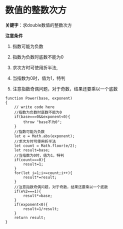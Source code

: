 # 数值的整数次方

**关键字**：求double数值的整数次方

**注意条件**

1. 指数可能为负数
2. 指数为负数时底数不能为0
3. 求次方时可使用折半法,
4. 当指数为0时，值为1，特判

5. 注意指数奇偶问题，对于奇数，结果还要乘以一个底数

```
function Power(base, exponent)
{
    // write code here
    //指数为负数时底数不能为0
    if(base===0&&exponent<0){
        throw "base不为0";
    }
    //指数可能为负数
    let e = Math.abs(exponent);
    //求次方时可使用折半法
    let count = Math.floor(e/2);
    let result=base;
    //当指数为0时，值为1，特判
    if(count===0){
        result=1;
    }
    for(let i=1;i<=count;i++){
        result*=result;
    }
    //注意指数奇偶问题，对于奇数，结果还要乘以一个底数
    if(e%2===1){
        result*=base;
    }
    if(exponent<0){
        result=1/result;
    }
    return result;
}
```

